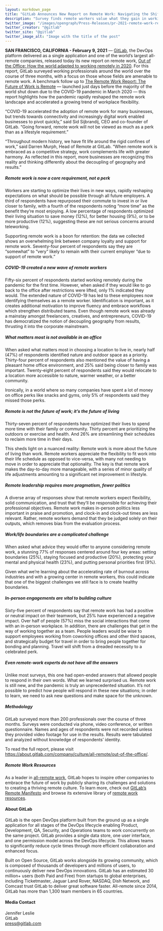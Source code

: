 ```yaml
---
layout: markdown_page
title: "GitLab Announces New Report on Remote Work: Navigating the Shift from Office Mentality to Lifestyle Mentality"
description: "Survey finds remote workers value what they gain in working from home: time with family/community (37%); outdoors/health (30%); more efficient schedules (26%)"
twitter_image: "/images/opengraph/Press-Releases/pr-2021-remote-work-report.png"
twitter_creator: "@gitlab"
twitter_site: "@gitlab"
twitter_image_alt: "Image with the title of the post"
---
```


**SAN FRANCISCO, CALIFORNIA - February 9, 2021** — [GitLab](https://about.gitlab.com/), the DevOps platform delivered as a single application and one of the world’s largest all-remote companies, released today its new report on remote work, [Out of the Office: How the world adapted to working remotely in 2020](https://about.gitlab.com/company/culture/all-remote/out-of-the-office/). For this report, GitLab surveyed working professionals around the world over the course of three months, with a focus on those whose fields are amenable to remote work. A benchmark follow up to [The Remote Work Report: The Future of Work is Remote](https://about.gitlab.com/company/culture/all-remote/remote-work-report/) — launched just days before the majority of the world shut down due to the COVID-19 pandemic in March 2020 — this report highlights how the pandemic rapidly reshaped the remote work landscape and accelerated a growing trend of workplace flexibility. 

“COVID-19 accelerated the adoption of remote work for many businesses, but trends towards connectivity and increasingly digital work enabled businesses to pivot quickly,” said Sid Sijbrandij, CEO and co-founder of GitLab. “Going forward, remote work will not be viewed as much as a perk than as a lifestyle requirement.”

“Throughout modern history, we have fit life around the rigid confines of work,” said Darren Murph, Head of Remote at GitLab. “When remote work is embraced as a competitive strategy, work complements life with greater harmony. As reflected in this report, more businesses are recognizing this reality and thinking differently about the decoupling of geography and results.”

##### Remote work is now a core requirement, not a perk
Workers are starting to optimize their lives in new ways, rapidly reshaping expectations on what should be possible through all future employers. A third of respondents have repurposed their commute to invest in or live closer to family, with a fourth of the respondents noting “more time” as the benefit they’re most enjoying. A low percentage of respondents optimized their living situation to save money (12%), for better housing (9%), or to be more productive (12%), suggesting these are not serious concerns around teleworking.

Supporting remote work is a boon for retention: the data we collected shows an overwhelming link between company loyalty and support for remote work. Seventy-four percent of respondents say they are “somewhat” to “very” likely to remain with their current employer “due to support of remote work.”

##### COVID-19 created a new wave of remote workers
Fifty-six percent of respondents started working remotely during the pandemic for the first time. However, when asked if they would like to go back to the office after restrictions were lifted, only 1% indicated they would. The extended nature of COVID-19 has led to these employees now identifying themselves as a remote worker. Identification is important, as it creates additional motivation to improve fluency and embrace workflows which strengthen distributed teams. Even though remote work was already a mainstay amongst freelancers, creatives, and entrepreneurs, COVID-19 has democratized the notion of decoupling geography from results, thrusting it into the corporate mainstream. 

##### What matters most is not available in an office
When asked what matters most in choosing a location to live in, nearly half (47%) of respondents identified nature and outdoor space as a priority. Thirty-four percent of respondents also mentioned the value of having a pleasant home office environment, and 25% said being closer to family was important. Twenty-eight percent of respondents said they would relocate to a location more accessible to nature, warmer weather, or a better community. 

Ironically, in a world where so many companies have spent a lot of money on office perks like snacks and gyms, only 5% of respondents said they missed those perks. 

##### Remote is not the future of work; it’s the future of living
Thirty-seven percent of respondents have optimized their lives to spend more time with their family or community. Thirty percent are prioritizing the outdoors or exercise and health. And 26% are streamlining their schedules to reclaim more time in their days.

This sheds light on a nuanced reality: Remote work is more about the future of living than work. Remote workers appreciate the flexibility to fit work into their life schedule as opposed to vice-versa, with many not needing to move in order to appreciate that optionality. The key is that remote work makes the day-to-day more manageable, with a series of minor quality of life adjustments amounting to a significant net improvement in lifestyle.

##### Remote leadership requires more pragmatism, fewer politics 
A diverse array of responses show that remote workers expect flexibility, solid communication, and trust that they’ll be responsible for achieving their professional objectives. Remote work makes in-person politics less important in praise and promotion, and clock-in and clock-out times are less relevant. Rather, remote workers demand that they be judged solely on their outputs, which removes bias from the evaluation process.

##### Work/life boundaries are a complicated challenge
When asked what advice they would offer to anyone considering remote work, a stunning 77% of responses centered around four key areas: setting boundaries (25%), staying focused and productive (20%), protecting your mental and physical health (23%), and putting personal priorities first (9%). 

Given what we’re learning about the accelerating rate of burnout across industries and with a growing center in remote workers, this could indicate that one of the biggest challenges we still face is to create healthy boundaries. 

##### In-person engagements are vital to building culture
Sixty-five percent of respondents say that remote work has had a positive or neutral impact on their teamwork, but 25% have experienced a negative impact. Over half of people (57%) miss the social interactions that come with an in-person workplace. In addition, there are challenges that get in the way of working together as a team. People leaders would be wise to support employees working from coworking offices and other third spaces, and strategically budget for travel in order to bring people together for bonding and planning. Travel will shift from a dreaded necessity to a celebrated perk. 

##### Even remote-work experts do not have all the answers
Unlike most surveys, this one had open-ended answers that allowed people to respond in their own words. What we learned surprised us. Remote work is still new, and the pandemic is truly an unprecedented situation. It’s not possible to predict how people will respond in these new situations; in order to learn, we need to ask new questions and make space for the unknown.

##### Methodology
GitLab surveyed more than 200 professionals over the course of three months.  Surveys were conducted via phone, video conference, or written questionnaire.  Names and ages of respondents were not recorded unless they provided video footage for use in the results.  Results were tabulated and analyzed without knowledge of respondents’ identity.

To read the full report, please visit https://about.gitlab.com/company/culture/all-remote/out-of-the-office/.

##### Remote Work Resources
As a leader in [all-remote work](https://about.gitlab.com/company/culture/all-remote/), GitLab hopes to inspire other companies to embrace the future of work by publicly sharing its challenges and solutions to creating a thriving remote culture. To learn more, check out [GitLab’s Remote Manifesto](https://about.gitlab.com/company/culture/all-remote/guide/) and browse its extensive library of [remote work resources](https://about.gitlab.com/company/culture/all-remote/resources/).

#### About GitLab
GitLab is the open DevOps platform built from the ground up as a single application for all stages of the DevOps lifecycle enabling Product, Development, QA, Security, and Operations teams to work concurrently on the same project. GitLab provides a single data store, one user interface, and one permission model across the DevOps lifecycle. This allows teams to significantly reduce cycle times through more efficient collaboration and enhanced focus.

Built on Open Source, GitLab works alongside its growing community, which is composed of thousands of developers and millions of users, to continuously deliver new DevOps innovations. GitLab has an estimated 30 million+ users (both Paid and Free) from startups to global enterprises, including Ticketmaster, Jaguar Land Rover, NASDAQ, Dish Network, and Comcast trust GitLab to deliver great software faster. All-remote since 2014, GitLab has more than 1,300 team members in 65 countries.

#### Media Contact
Jennifer Leslie
<br>
GitLab
<br>
[press@gitlab.com](mailto:press@gitlab.com)


